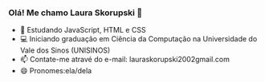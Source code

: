 ### Olá! Me chamo Laura Skorupski 👋


- 🌱 Estudando JavaScript, HTML e CSS
- 💻 Iniciando graduação em Ciência da Computação na Universidade do Vale dos Sinos (UNISINOS)
- 📫 Contate-me atravé do e-mail: lauraskorupski2002gmail.com
- 😄 Pronomes:ela/dela
